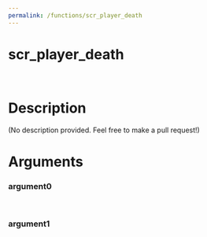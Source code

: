 ```yaml
---
permalink: /functions/scr_player_death
---
```

# scr_player_death  
&nbsp;  
# Description  
(No description provided. Feel free to make a pull request!) 
&nbsp;  
# Arguments
### argument0

&nbsp;    
### argument1

&nbsp;    


